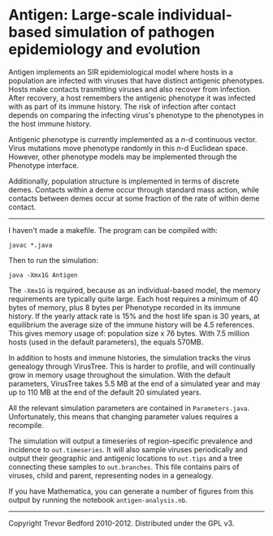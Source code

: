 Antigen: Large-scale individual-based simulation of pathogen epidemiology and evolution
=======================================================================================

Antigen implements an SIR epidemiological model where hosts in a population are infected with
viruses that have distinct antigenic phenotypes.  Hosts make contacts trasmitting viruses and also
recover from infection.  After recovery, a host remembers the antigenic phenotype it was infected
with as part of its immune history.  The risk of infection after contact depends on comparing the
infecting virus's phenotype to the phenotypes in the host immune history.

Antigenic phenotype is currently implemented as a *n*-d continuous vector.  Virus mutations move
phenotype randomly in this *n*-d Euclidean space.  However, other phenotype models may be
implemented through the Phenotype interface.

Additionally, population structure is implemented in terms of discrete demes.  Contacts within a
deme occur through standard mass action, while contacts between demes occur at some fraction of the
rate of within deme contact.

-------------------------------------------

I haven't made a makefile.  The program can be compiled with:

	javac *.java

Then to run the simulation:

	java -Xmx1G Antigen

The `-Xmx1G` is required, because as an individual-based model, the memory requirements are
typically quite large. Each host requires a minimum of 40 bytes of memory, plus 8 bytes per
Phenotype recorded in its immune history.  If the yearly attack rate is 15% and the host life span
is 30 years, at equilibrium the average size of the immune history will be 4.5 references.  This
gives memory usage of: population size x 76 bytes.  With 7.5 million hosts (used in the default
parameters), the equals 570MB.

In addition to hosts and immune histories, the simulation tracks the virus genealogy through
VirusTree.  This is harder to profile, and will continually grow in memory usage throughout the
simulation.  With the default parameters, VirusTree takes 5.5 MB at the end of a simulated year and
may up to 110 MB at the end of the default 20 simulated years.

All the relevant simulation parameters are contained in `Parameters.java`.  Unfortunately, this
means that changing parameter values requires a recompile.

The simulation will output a timeseries of region-specific prevalence and incidence to
`out.timeseries`.  It will also sample viruses periodically and output their geographic and
antigenic locations to `out.tips` and a tree connecting these samples to `out.branches`.  This file
contains pairs of viruses, child and parent, representing nodes in a genealogy.

If you have Mathematica, you can generate a number of figures from this output by running the
notebook `antigen-analysis.nb`.

-------------------------------------------

Copyright Trevor Bedford 2010-2012. Distributed under the GPL v3.